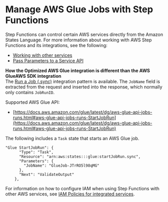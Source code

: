 # Manage AWS Glue Jobs with Step Functions<a name="connect-glue"></a>

Step Functions can control certain AWS services directly from the Amazon States Language\. For more information about working with AWS Step Functions and its integrations, see the following:
+ [Working with other services](concepts-service-integrations.md)
+ [Pass Parameters to a Service API](connect-parameters.md)

**How the Optimized AWS Glue integration is different than the AWS GlueAWS SDK integration**  
The [Run a Job \(\.sync\)](connect-to-resource.md#connect-sync) integration pattern is available\.
The `JobName` field is extracted from the request and inserted into the response, which normally only contains `JobRunID`\.

Supported AWS Glue API:
+ [https://docs.aws.amazon.com/glue/latest/dg/aws-glue-api-jobs-runs.html#aws-glue-api-jobs-runs-StartJobRun](https://docs.aws.amazon.com/glue/latest/dg/aws-glue-api-jobs-runs.html#aws-glue-api-jobs-runs-StartJobRun)

The following includes a `Task` state that starts an AWS Glue job\.

```
"Glue StartJobRun": {
      "Type": "Task",
      "Resource": "arn:aws:states:::glue:startJobRun.sync",
      "Parameters": {
        "JobName": "GlueJob-JTrRO5l98qMG"
      },
      "Next": "ValidateOutput"
    },
```

For information on how to configure IAM when using Step Functions with other AWS services, see [IAM Policies for integrated services](service-integration-iam-templates.md)\.